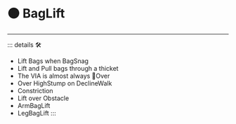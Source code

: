 # 🟠 <motor>BagLift</motor>

---

<!-- =================================================== -->
<!-- =================================================== -->
<!-- =================================================== -->
<!-- =================================================== -->
<!-- =================================================== -->
::: details 🛠

- Lift Bags when BagSnag
- Lift and Pull bags through a thicket
- The VIA is almost always 🔻<via>Over</via>
- Over HighStump on DeclineWalk
- Constriction
- Lift over Obstacle
- ArmBagLift
- LegBagLift
:::
